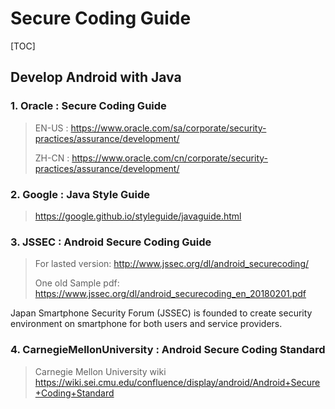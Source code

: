 # Secure Coding Guide

[TOC]

##  Develop Android with Java

### 1. Oracle : Secure Coding Guide

> EN-US : https://www.oracle.com/sa/corporate/security-practices/assurance/development/
>
> ZH-CN : https://www.oracle.com/cn/corporate/security-practices/assurance/development/

### 2. Google : Java Style Guide

> https://google.github.io/styleguide/javaguide.html

###  3.  JSSEC : Android Secure Coding Guide

> For lasted version: http://www.jssec.org/dl/android_securecoding/
>
> One old Sample pdf: https://www.jssec.org/dl/android_securecoding_en_20180201.pdf

Japan Smartphone Security Forum (JSSEC) is founded to create security environment on smartphone for both users and service providers.

### 4. CarnegieMellonUniversity : Android Secure Coding Standard 

> Carnegie Mellon University 
> wiki https://wiki.sei.cmu.edu/confluence/display/android/Android+Secure+Coding+Standard 